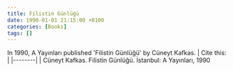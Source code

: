 ```yaml
---
title: Filistin Günlüğü
date: 1990-01-01 21:15:00 +0100
categories: [Books]
tags: []
---
```




In 1990, A Yayınları published 'Filistin Günlüğü' by Cüneyt Kafkas.
| Cite this:   |
|--------|
| Cüneyt Kafkas. Filistin Günlüğü. İstanbul: A Yayınları, 1990

 